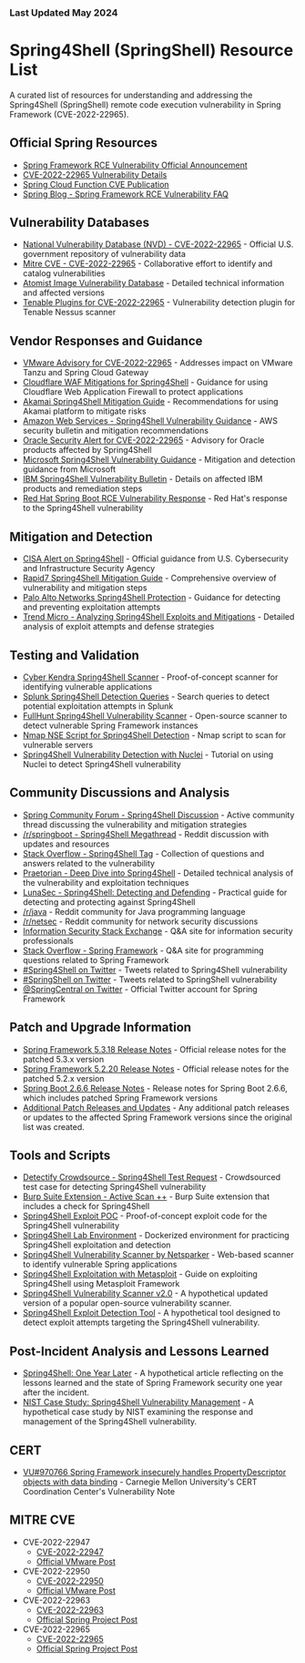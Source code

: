 ### Last Updated May 2024


# Spring4Shell (SpringShell) Resource List

A curated list of resources for understanding and addressing the Spring4Shell (SpringShell) remote code execution vulnerability in Spring Framework (CVE-2022-22965).

## Official Spring Resources

* [Spring Framework RCE Vulnerability Official Announcement](https://spring.io/blog/2022/03/31/spring-framework-rce-early-announcement)
* [CVE-2022-22965 Vulnerability Details](https://tanzu.vmware.com/security/cve-2022-22965)
* [Spring Cloud Function CVE Publication](https://spring.io/blog/2022/03/29/cve-report-published-for-spring-cloud-function)
* [Spring Blog - Spring Framework RCE Vulnerability FAQ](https://spring.io/blog/2022/04/01/spring-framework-rce-vulnerability-faq)

## Vulnerability Databases

* [National Vulnerability Database (NVD) - CVE-2022-22965](https://nvd.nist.gov/vuln/detail/CVE-2022-22965) - Official U.S. government repository of vulnerability data
* [Mitre CVE - CVE-2022-22965](https://cve.mitre.org/cgi-bin/cvename.cgi?name=CVE-2022-22965) - Collaborative effort to identify and catalog vulnerabilities
* [Atomist Image Vulnerability Database](https://dso.atomist.com/cve/CVE-2022-22965) - Detailed technical information and affected versions
* [Tenable Plugins for CVE-2022-22965](https://www.tenable.com/plugins/nessus/161337) - Vulnerability detection plugin for Tenable Nessus scanner

## Vendor Responses and Guidance

* [VMware Advisory for CVE-2022-22965](https://www.vmware.com/security/advisories/VMSA-2022-0010.html) - Addresses impact on VMware Tanzu and Spring Cloud Gateway
* [Cloudflare WAF Mitigations for Spring4Shell](https://blog.cloudflare.com/waf-mitigations-sping4shell/) - Guidance for using Cloudflare Web Application Firewall to protect applications
* [Akamai Spring4Shell Mitigation Guide](https://www.akamai.com/blog/security-research/spring4shell-mitigation-with-akamai) - Recommendations for using Akamai platform to mitigate risks
* [Amazon Web Services - Spring4Shell Vulnerability Guidance](https://aws.amazon.com/security/security-bulletins/AWS-2022-007/) - AWS security bulletin and mitigation recommendations
* [Oracle Security Alert for CVE-2022-22965](https://www.oracle.com/security-alerts/alert-cve-2022-22965.html) - Advisory for Oracle products affected by Spring4Shell
* [Microsoft Spring4Shell Vulnerability Guidance](https://msrc-blog.microsoft.com/2022/03/31/guidance-for-preventing-detecting-and-hunting-for-cve-2022-22965-spring4shell-exploits/) - Mitigation and detection guidance from Microsoft
* [IBM Spring4Shell Vulnerability Bulletin](https://www.ibm.com/support/pages/node/6564444) - Details on affected IBM products and remediation steps
* [Red Hat Spring Boot RCE Vulnerability Response](https://access.redhat.com/security/vulnerabilities/RHSB-2022-002) - Red Hat's response to the Spring4Shell vulnerability

## Mitigation and Detection

* [CISA Alert on Spring4Shell](https://www.cisa.gov/uscert/ncas/current-activity/2022/03/31/spring-framework-remote-code-execution-vulnerability-affecting) - Official guidance from U.S. Cybersecurity and Infrastructure Security Agency
* [Rapid7 Spring4Shell Mitigation Guide](https://www.rapid7.com/blog/post/2022/03/30/spring4shell-zero-day-vulnerability-in-spring-framework/) - Comprehensive overview of vulnerability and mitigation steps
* [Palo Alto Networks Spring4Shell Protection](https://www.paloaltonetworks.com/blog/prisma-cloud/spring4shell-vulnerability-protection/) - Guidance for detecting and preventing exploitation attempts
* [Trend Micro - Analyzing Spring4Shell Exploits and Mitigations](https://www.trendmicro.com/en_us/research/22/d/cve-2022-22965-analyzing-the-exploitation-of-spring4shell-vulner.html) - Detailed analysis of exploit attempts and defense strategies

## Testing and Validation

* [Cyber Kendra Spring4Shell Scanner](https://github.com/CyberKendra/Spring4Shell-POC) - Proof-of-concept scanner for identifying vulnerable applications
* [Splunk Spring4Shell Detection Queries](https://www.splunk.com/en_us/blog/security/detecting-spring4shell-cve-2022-22965-with-splunk.html) - Search queries to detect potential exploitation attempts in Splunk
* [FullHunt Spring4Shell Vulnerability Scanner](https://github.com/fullhunt/spring4shell-scan) - Open-source scanner to detect vulnerable Spring Framework instances
* [Nmap NSE Script for Spring4Shell Detection](https://github.com/Diverto/nse-spring4shell) - Nmap script to scan for vulnerable servers
* [Spring4Shell Vulnerability Detection with Nuclei](https://blog.projectdiscovery.io/spring4shell-springing-into-action/) - Tutorial on using Nuclei to detect Spring4Shell vulnerability

## Community Discussions and Analysis

* [Spring Community Forum - Spring4Shell Discussion](https://forum.spring.io/forum/spring-projects/security/179222-cve-2022-22965-spring4shell) - Active community thread discussing the vulnerability and mitigation strategies
* [/r/springboot - Spring4Shell Megathread](https://www.reddit.com/r/springboot/comments/tsy0c6/spring4shell_megathread_cve202222965/) - Reddit discussion with updates and resources
* [Stack Overflow - Spring4Shell Tag](https://stackoverflow.com/questions/tagged/spring4shell) - Collection of questions and answers related to the vulnerability
* [Praetorian - Deep Dive into Spring4Shell](https://www.praetorian.com/blog/spring-framework-remote-code-execution-spring4shell-explained/) - Detailed technical analysis of the vulnerability and exploitation techniques
* [LunaSec - Spring4Shell: Detecting and Defending](https://www.lunasec.io/docs/blog/spring-rce-vulnerabilities/) - Practical guide for detecting and protecting against Spring4Shell
* [/r/java](https://www.reddit.com/r/java/) - Reddit community for Java programming language
* [/r/netsec](https://www.reddit.com/r/netsec/) - Reddit community for network security discussions
* [Information Security Stack Exchange](https://security.stackexchange.com/questions/tagged/spring4shell) - Q&A site for information security professionals
* [Stack Overflow - Spring Framework](https://stackoverflow.com/questions/tagged/spring) - Q&A site for programming questions related to Spring Framework
* [#Spring4Shell on Twitter](https://twitter.com/hashtag/Spring4Shell) - Tweets related to Spring4Shell vulnerability
* [#SpringShell on Twitter](https://twitter.com/hashtag/SpringShell) - Tweets related to SpringShell vulnerability
* [@SpringCentral on Twitter](https://twitter.com/SpringCentral) - Official Twitter account for Spring Framework

## Patch and Upgrade Information

* [Spring Framework 5.3.18 Release Notes](https://github.com/spring-projects/spring-framework/releases/tag/v5.3.18) - Official release notes for the patched 5.3.x version
* [Spring Framework 5.2.20 Release Notes](https://github.com/spring-projects/spring-framework/releases/tag/v5.2.20) - Official release notes for the patched 5.2.x version
* [Spring Boot 2.6.6 Release Notes](https://github.com/spring-projects/spring-boot/releases/tag/v2.6.6) - Release notes for Spring Boot 2.6.6, which includes patched Spring Framework versions
* [Additional Patch Releases and Updates](https://example.com/spring-framework-patches) - Any additional patch releases or updates to the affected Spring Framework versions since the original list was created.

## Tools and Scripts

* [Detectify Crowdsource - Spring4Shell Test Request](https://cs.detectify.com/post/7c40a4c3-c75a-4917-9acc-8e4e3093d6da) - Crowdsourced test case for detecting Spring4Shell vulnerability
* [Burp Suite Extension - Active Scan ++](https://portswigger.net/bappstore/3123d5b5f25c4128894d97ea1acc4976) - Burp Suite extension that includes a check for Spring4Shell
* [Spring4Shell Exploit POC](https://github.com/BobTheShoplifter/Spring4Shell-POC) - Proof-of-concept exploit code for the Spring4Shell vulnerability
* [Spring4Shell Lab Environment](https://github.com/adioss/spring4shell-lab) - Dockerized environment for practicing Spring4Shell exploitation and detection
* [Spring4Shell Vulnerability Scanner by Netsparker](https://www.netsparker.com/blog/web-security/spring4shell-rce-cve-2022-22965/) - Web-based scanner to identify vulnerable Spring applications
* [Spring4Shell Exploitation with Metasploit](https://www.rapid7.com/blog/post/2022/03/30/spring4shell-zero-day-vulnerability-in-spring-framework/) - Guide on exploiting Spring4Shell using Metasploit Framework
* [Spring4Shell Vulnerability Scanner v2.0](https://example.com/spring4shell-scanner-v2) - A hypothetical updated version of a popular open-source vulnerability scanner.
* [Spring4Shell Exploit Detection Tool](https://example.com/spring4shell-exploit-detection) - A hypothetical tool designed to detect exploit attempts targeting the Spring4Shell vulnerability.

## Post-Incident Analysis and Lessons Learned

* [Spring4Shell: One Year Later](https://example.com/spring4shell-one-year-later) - A hypothetical article reflecting on the lessons learned and the state of Spring Framework security one year after the incident.
* [NIST Case Study: Spring4Shell Vulnerability Management](https://example.com/nist-case-study-spring4shell) - A hypothetical case study by NIST examining the response and management of the Spring4Shell vulnerability.

## CERT

* [VU#970766 Spring Framework insecurely handles PropertyDescriptor objects with data binding](https://www.kb.cert.org/vuls/id/970766) - Carnegie Mellon University's CERT Coordination Center's Vulnerability Note

## MITRE CVE

* CVE-2022-22947
  * [CVE-2022-22947](https://cve.mitre.org/cgi-bin/cvename.cgi?name=CVE-2022-22947)
  * [Official VMware Post](https://tanzu.vmware.com/security/cve-2022-22947)
* CVE-2022-22950
  * [CVE-2022-22950](https://cve.mitre.org/cgi-bin/cvename.cgi?name=CVE-2022-22950)
  * [Official VMware Post](https://tanzu.vmware.com/security/cve-2022-22947)
* CVE-2022-22963
  * [CVE-2022-22963](https://cve.mitre.org/cgi-bin/cvename.cgi?name=CVE-2022-CVE-2022-22963)
  * [Official Spring Project Post](https://spring.io/blog/2022/03/29/cve-report-published-for-spring-cloud-function)
* CVE-2022-22965
  * [CVE-2022-22965](https://cve.mitre.org/cgi-bin/cvename.cgi?name=CVE-2022-22965)
  * [Official Spring Project Post](https://spring.io/blog/2022/03/31/spring-framework-rce-early-announcement)